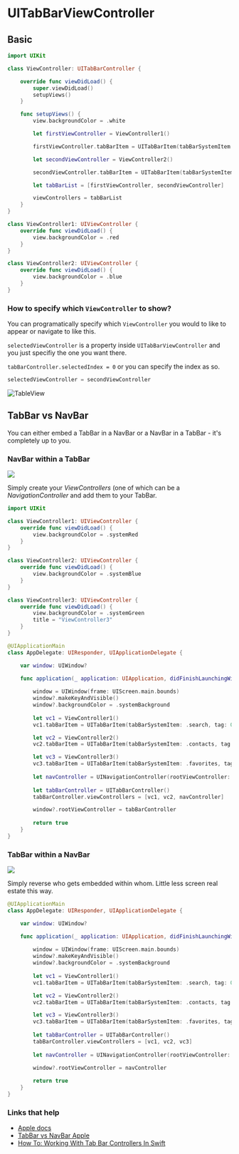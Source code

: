 # UITabBarViewController

## Basic

```swift
import UIKit

class ViewController: UITabBarController {

    override func viewDidLoad() {
        super.viewDidLoad()
        setupViews()
    }

    func setupViews() {
        view.backgroundColor = .white

        let firstViewController = ViewController1()

        firstViewController.tabBarItem = UITabBarItem(tabBarSystemItem: .search, tag: 0)

        let secondViewController = ViewController2()

        secondViewController.tabBarItem = UITabBarItem(tabBarSystemItem: .more, tag: 1)

        let tabBarList = [firstViewController, secondViewController]

        viewControllers = tabBarList
    }
}

class ViewController1: UIViewController {
    override func viewDidLoad() {
        view.backgroundColor = .red
    }
}

class ViewController2: UIViewController {
    override func viewDidLoad() {
        view.backgroundColor = .blue
    }
}
```

### How to specify which `ViewController` to show?

You can programatically specify which `ViewController` you would to like to appear or navigate to like this. 

`selectedViewController` is a property inside `UITabBarViewController` and you just specifiy the one you want there.

`tabBarController.selectedIndex = 0` or you can specify the index as so.

```swift
selectedViewController = secondViewController
```

![TableView](https://github.com/jrasmusson/ios-starter-kit/blob/master/basics/UITabBarViewController/images/demo.gif)

## TabBar vs NavBar

You can either embed a TabBar in a NavBar or a NavBar in a TabBar - it's completely up to you. 

### NavBar within a TabBar

![](images/demo2.gif)

Simply create your _ViewControllers_ (one of which can be a _NavigationController_ and add them to your TabBar.

```swift
import UIKit

class ViewController1: UIViewController {
    override func viewDidLoad() {
        view.backgroundColor = .systemRed
    }
}

class ViewController2: UIViewController {
    override func viewDidLoad() {
        view.backgroundColor = .systemBlue
    }
}

class ViewController3: UIViewController {
    override func viewDidLoad() {
        view.backgroundColor = .systemGreen
        title = "ViewController3"
    }
}

@UIApplicationMain
class AppDelegate: UIResponder, UIApplicationDelegate {

    var window: UIWindow?

    func application(_ application: UIApplication, didFinishLaunchingWithOptions launchOptions: [UIApplication.LaunchOptionsKey: Any]?) -> Bool {
        
        window = UIWindow(frame: UIScreen.main.bounds)
        window?.makeKeyAndVisible()
        window?.backgroundColor = .systemBackground
                
        let vc1 = ViewController1()
        vc1.tabBarItem = UITabBarItem(tabBarSystemItem: .search, tag: 0)

        let vc2 = ViewController2()
        vc2.tabBarItem = UITabBarItem(tabBarSystemItem: .contacts, tag: 1)

        let vc3 = ViewController3()
        vc3.tabBarItem = UITabBarItem(tabBarSystemItem: .favorites, tag: 2)
        
        let navController = UINavigationController(rootViewController: vc3)
        
        let tabBarController = UITabBarController()
        tabBarController.viewControllers = [vc1, vc2, navController]

        window?.rootViewController = tabBarController
        
        return true
    }
}
```

### TabBar within a NavBar

![](images/demo3.gif)

Simply reverse who gets embedded within whom. Little less screen real estate this way.

```swift
@UIApplicationMain
class AppDelegate: UIResponder, UIApplicationDelegate {

    var window: UIWindow?

    func application(_ application: UIApplication, didFinishLaunchingWithOptions launchOptions: [UIApplication.LaunchOptionsKey: Any]?) -> Bool {
        
        window = UIWindow(frame: UIScreen.main.bounds)
        window?.makeKeyAndVisible()
        window?.backgroundColor = .systemBackground
                
        let vc1 = ViewController1()
        vc1.tabBarItem = UITabBarItem(tabBarSystemItem: .search, tag: 0)

        let vc2 = ViewController2()
        vc2.tabBarItem = UITabBarItem(tabBarSystemItem: .contacts, tag: 1)

        let vc3 = ViewController3()
        vc3.tabBarItem = UITabBarItem(tabBarSystemItem: .favorites, tag: 2)
        
        let tabBarController = UITabBarController()
        tabBarController.viewControllers = [vc1, vc2, vc3]
        
        let navController = UINavigationController(rootViewController: tabBarController)

        window?.rootViewController = navController
        
        return true
    }
}
```

### Links that help

* [Apple docs](https://developer.apple.com/documentation/uikit/uitabbarcontroller)
* [TabBar vs NavBar Apple](https://developer.apple.com/library/archive/documentation/WindowsViews/Conceptual/ViewControllerCatalog/Chapters/CombiningViewControllers.html)
* [How To: Working With Tab Bar Controllers In Swift](https://learnappmaking.com/tab-bar-controller-uitabbarcontroller-swift-ios/)

